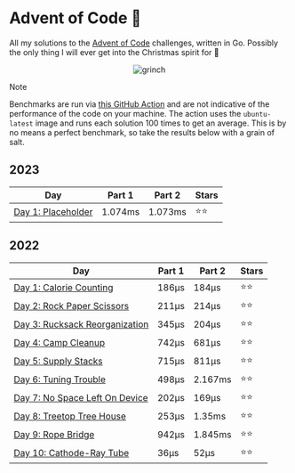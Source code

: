 # Advent of Code 📆
All my solutions to the [Advent of Code](https://adventofcode.com/) challenges, written in Go. Possibly the only thing I will ever get into the Christmas spirit for 🎄

<p align="center">
  <img alt="grinch" src="https://github.com/scottmckendry/AoC/assets/39483124/def61fe9-d27c-4440-b033-4fb7630306e0"/>
</p>

> [!NOTE]
> Benchmarks are run via [this GitHub Action](https://github.com/scottmckendry/aoc/actions/workflows/readmeStats.yml) and are not indicative of the performance of the code on your machine.
> The action uses the `ubuntu-latest` image and runs each solution 100 times to get an average. This is by no means a perfect benchmark, so take the results below with a grain of salt.

## 2023
<!-- 2023TableStart -->
| Day | Part 1 | Part 2 | Stars |
| --- | --- | --- | --- |
| [Day 1: Placeholder](https://adventofcode.com/2023/day/1) | 1.074ms | 1.073ms | ⭐⭐ |

<!-- 2023TableEnd -->

## 2022
<!-- 2022TableStart -->
| Day | Part 1 | Part 2 | Stars |
| --- | --- | --- | --- |
| [Day 1: Calorie Counting](https://adventofcode.com/2022/day/1) | 186µs | 184µs | ⭐⭐ |
| [Day 2: Rock Paper Scissors](https://adventofcode.com/2022/day/2) | 211µs | 214µs | ⭐⭐ |
| [Day 3: Rucksack Reorganization](https://adventofcode.com/2022/day/3) | 345µs | 204µs | ⭐⭐ |
| [Day 4: Camp Cleanup](https://adventofcode.com/2022/day/4) | 742µs | 681µs | ⭐⭐ |
| [Day 5: Supply Stacks](https://adventofcode.com/2022/day/5) | 715µs | 811µs | ⭐⭐ |
| [Day 6: Tuning Trouble](https://adventofcode.com/2022/day/6) | 498µs | 2.167ms | ⭐⭐ |
| [Day 7: No Space Left On Device](https://adventofcode.com/2022/day/7) | 202µs | 169µs | ⭐⭐ |
| [Day 8: Treetop Tree House](https://adventofcode.com/2022/day/8) | 253µs | 1.35ms | ⭐⭐ |
| [Day 9: Rope Bridge](https://adventofcode.com/2022/day/9) | 942µs | 1.845ms | ⭐⭐ |
| [Day 10:  Cathode-Ray Tube](https://adventofcode.com/2022/day/10) | 36µs | 52µs | ⭐⭐ |

<!-- 2022TableEnd -->
